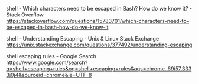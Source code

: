 shell - Which characters need to be escaped in Bash? How do we know it? - Stack Overflow  
 https://stackoverflow.com/questions/15783701/which-characters-need-to-be-escaped-in-bash-how-do-we-know-it  

shell - Understanding Escaping - Unix & Linux Stack Exchange  
 https://unix.stackexchange.com/questions/377492/understanding-escaping  

shell escaping rules - Google Search  
 https://www.google.com/search?q=shell+escaping+rules&oq=shell+escaping+rules&aqs=chrome..69i57.3333j0j4&sourceid=chrome&ie=UTF-8  
 

